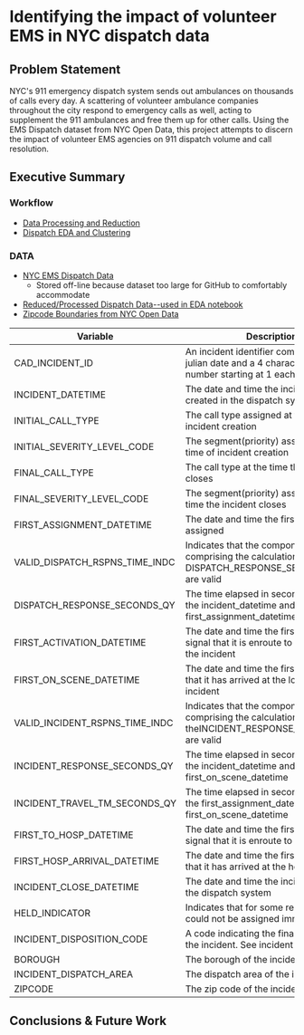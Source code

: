# Identifying the impact of volunteer EMS in NYC dispatch data

## Problem Statement

NYC's 911 emergency dispatch system sends out ambulances on thousands of calls every day. A scattering of volunteer ambulance companies throughout the city respond to emergency calls as well, acting to supplement the 911 ambulances and free them up for other calls. Using the EMS Dispatch dataset from NYC Open Data, this project attempts to discern the impact of volunteer EMS agencies on 911 dispatch volume and call resolution.

## Executive Summary


### Workflow
* [Data Processing and Reduction](./code/data_processing_and_reduction.ipynb)
* [Dispatch EDA and Clustering](./code/dispatch_EDA_and_clustering.ipynb)

### DATA
* [NYC EMS Dispatch Data](https://data.cityofnewyork.us/Public-Safety/EMS-Incident-Dispatch-Data/76xm-jjuj)
    * Stored off-line because dataset too large for GitHub to comfortably accommodate
* [Reduced/Processed Dispatch Data--used in EDA notebook](https://drive.google.com/file/d/1ry0yvvLWxXXjHFxiUqGnR_Y-OwtTM0dp/view?usp=sharing)
* [Zipcode Boundaries from NYC Open Data](https://data.cityofnewyork.us/Business/Zip-Code-Boundaries/i8iw-xf4u)

| Variable | Description |
| --- | --- |
|CAD_INCIDENT_ID | An incident identifier comprising the julian date and a 4 character sequence number starting at 1 each day|
|INCIDENT_DATETIME | The date and time the incident was created in the dispatch system|
|INITIAL_CALL_TYPE  | The call type assigned at the time of incident creation|
|INITIAL_SEVERITY_LEVEL_CODE | The segment(priority) assigned at the time of incident creation|
|FINAL_CALL_TYPE  | The call type at the time the incident closes|
|FINAL_SEVERITY_LEVEL_CODE | The segment(priority) assigned at the time the incident closes|
|FIRST_ASSIGNMENT_DATETIME | The date and time the first unit is assigned|
|VALID_DISPATCH_RSPNS_TIME_INDC | Indicates that the components comprising the calculation of the DISPATCH_RESPONSE_SECONDS_QY are valid|
|DISPATCH_RESPONSE_SECONDS_QY | The time elapsed in seconds between the incident_datetime and the first_assignment_datetime|
|FIRST_ACTIVATION_DATETIME | The date and time the first unit gives the signal that it is enroute to the location of the incident|
|FIRST_ON_SCENE_DATETIME | The date and time the first unit signals that it has arrived at the location of the incident|
|VALID_INCIDENT_RSPNS_TIME_INDC | Indicates that the components comprising the calculation of theINCIDENT_RESPONSE_SECONDS_QY are valid|
|INCIDENT_RESPONSE_SECONDS_QY | The time elapsed in seconds between the incident_datetime and the first_on_scene_datetime|
|INCIDENT_TRAVEL_TM_SECONDS_QY | The time elapsed in seconds between the first_assignment_datetime and the first_on_scene_datetime|
|FIRST_TO_HOSP_DATETIME | The date and time the first unit gives the signal that it is enroute to the hospital|
|FIRST_HOSP_ARRIVAL_DATETIME | The date and time the first unit signals that it has arrived at the hospital|
|INCIDENT_CLOSE_DATETIME | The date and time the incident closes in the dispatch system|
|HELD_INDICATOR | Indicates that for some reason a unit could not be assigned immediately|
|INCIDENT_DISPOSITION_CODE | A code indicating the final outcome of the incident. See incident dispositions|
|BOROUGH | The borough of the incident location|
|INCIDENT_DISPATCH_AREA | The dispatch area of the incident|
|ZIPCODE | The zip code of the incident|


## Conclusions & Future Work

